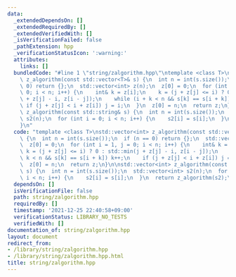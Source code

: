 ```yaml
---
data:
  _extendedDependsOn: []
  _extendedRequiredBy: []
  _extendedVerifiedWith: []
  _isVerificationFailed: false
  _pathExtension: hpp
  _verificationStatusIcon: ':warning:'
  attributes:
    links: []
  bundledCode: "#line 1 \"string/zalgorithm.hpp\"\ntemplate <class T>\nstd::vector<int>\
    \ z_algorithm(const std::vector<T>& s) {\n  int n = int(s.size());\n  if (n ==\
    \ 0) return {};\n  std::vector<int> z(n);\n  z[0] = 0;\n  for (int i = 1, j =\
    \ 0; i < n; i++) {\n    int& k = z[i];\n    k = (j + z[j] <= i) ? 0 : std::min(j\
    \ + z[j] - i, z[i - j]);\n    while (i + k < n && s[k] == s[i + k]) k++;\n   \
    \ if (j + z[j] < i + z[i]) j = i;\n  }\n  z[0] = n;\n  return z;\n}\n\nstd::vector<int>\
    \ z_algorithm(const std::string& s) {\n  int n = int(s.size());\n  std::vector<int>\
    \ s2(n);\n  for (int i = 0; i < n; i++) {\n    s2[i] = s[i];\n  }\n  return z_algorithm(s2);\n\
    }\n"
  code: "template <class T>\nstd::vector<int> z_algorithm(const std::vector<T>& s)\
    \ {\n  int n = int(s.size());\n  if (n == 0) return {};\n  std::vector<int> z(n);\n\
    \  z[0] = 0;\n  for (int i = 1, j = 0; i < n; i++) {\n    int& k = z[i];\n   \
    \ k = (j + z[j] <= i) ? 0 : std::min(j + z[j] - i, z[i - j]);\n    while (i +\
    \ k < n && s[k] == s[i + k]) k++;\n    if (j + z[j] < i + z[i]) j = i;\n  }\n\
    \  z[0] = n;\n  return z;\n}\n\nstd::vector<int> z_algorithm(const std::string&\
    \ s) {\n  int n = int(s.size());\n  std::vector<int> s2(n);\n  for (int i = 0;\
    \ i < n; i++) {\n    s2[i] = s[i];\n  }\n  return z_algorithm(s2);\n}"
  dependsOn: []
  isVerificationFile: false
  path: string/zalgorithm.hpp
  requiredBy: []
  timestamp: '2021-12-25 22:40:58+09:00'
  verificationStatus: LIBRARY_NO_TESTS
  verifiedWith: []
documentation_of: string/zalgorithm.hpp
layout: document
redirect_from:
- /library/string/zalgorithm.hpp
- /library/string/zalgorithm.hpp.html
title: string/zalgorithm.hpp
---
```

